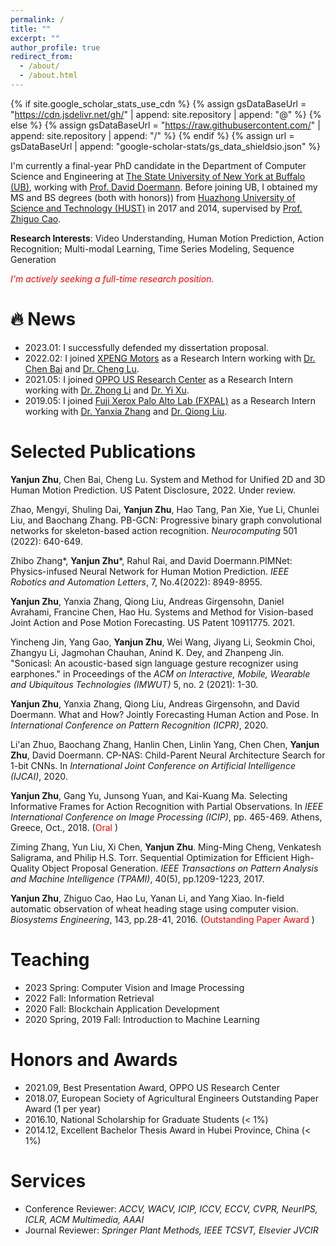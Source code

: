 ```yaml
---
permalink: /
title: ""
excerpt: ""
author_profile: true
redirect_from: 
  - /about/
  - /about.html
---
```

{% if site.google_scholar_stats_use_cdn %}
{% assign gsDataBaseUrl = "https://cdn.jsdelivr.net/gh/" | append: site.repository | append: "@" %}
{% else %}
{% assign gsDataBaseUrl = "https://raw.githubusercontent.com/" | append: site.repository | append: "/" %}
{% endif %}
{% assign url = gsDataBaseUrl | append: "google-scholar-stats/gs_data_shieldsio.json" %}

<span class='anchor' id='about-me'></span>

I'm currently a final-year PhD candidate in the Department of Computer Science and Engineering at [The State University of New York at Buffalo (UB)](http://www.buffalo.edu/), working with [Prof. David Doermann](https://cse.buffalo.edu/~doermann/). Before joining UB, I obtained my MS and BS degrees (both with honors)) from [Huazhong University of Science and Technology (HUST)](https://english.hust.edu.cn/) in 2017 and 2014, supervised by [Prof. Zhiguo Cao](http://faculty.hust.edu.cn/caozhiguo1/zh_CN/index.htm).

**Research Interests**: Video  Understanding, Human Motion Prediction, Action Recognition; Multi-modal Learning, Time Series Modeling, Sequence Generation

*<font color=red>I'm actively seeking a full-time research position.</font>*

<!-- My research interest includes neural machine translation and computer vision. I have published more than 100 papers at the top international AI conferences with total `<a href='https://scholar.google.com/citations?user=DhtAFkwAAAAJ'>`google scholar citations `<strong><span id='total_cit'>`260000+`</strong></a>` (You can also use google scholar badge `<a href='https://scholar.google.com/citations?user=DhtAFkwAAAAJ'><img src="https://img.shields.io/endpoint?url={{ url | url_encode }}&logo=Google%20Scholar&labelColor=f6f6f6&color=9cf&style=flat&label=citations">``</a>`). -->

# 🔥 News

- 2023.01: I successfully defended my dissertation proposal.
- 2022.02: I joined [XPENG Motors](https://heyxpeng.com/) as a Research Intern working with [Dr. Chen Bai](https://www.linkedin.com/in/chen-bai-a79743111/) and [Dr. Cheng Lu](https://www.linkedin.com/in/cheng-lu-5b24a739/).
- 2021.05: I joined [OPPO US Research Center](https://www.innopeaktech.com/) as a Research Intern working with [Dr. Zhong Li](https://sites.google.com/site/lizhong19900216) and [Dr. Yi Xu](https://www.linkedin.com/in/yi-xu-42654823/).
- 2019.05: I joined [Fuji Xerox Palo Alto Lab (FXPAL)](https://www.linkedin.com/company/fx-palo-alto-laboratory/about/) as a Research Intern working with [Dr. Yanxia Zhang](https://www.yanxiazhang.com/) and [Dr. Qiong Liu](https://www.linkedin.com/in/qiong-liu-8229446/?locale=zh_CN).

# Selected Publications

**Yanjun Zhu**, Chen Bai, Cheng Lu. System and Method for Unified 2D and 3D Human Motion Prediction. US Patent Disclosure, 2022. Under review.

Zhao, Mengyi, Shuling Dai, **Yanjun Zhu**, Hao Tang, Pan Xie, Yue Li, Chunlei Liu, and Baochang Zhang. PB-GCN: Progressive binary graph convolutional networks for skeleton-based action recognition. *Neurocomputing* 501 (2022): 640-649.

Zhibo Zhang*, **Yanjun Zhu***, Rahul Rai, and David Doermann.PIMNet: Physics-infused Neural Network for Human Motion Prediction. *IEEE Robotics and Automation Letters*, 7, No.4(2022): 8949-8955.

**Yanjun Zhu**, Yanxia Zhang, Qiong Liu, Andreas Girgensohn, Daniel Avrahami, Francine Chen, Hao Hu. Systems and Method for Vision-based Joint Action and Pose Motion Forecasting. US Patent 10911775. 2021.

Yincheng Jin, Yang Gao, **Yanjun Zhu**, Wei Wang, Jiyang Li, Seokmin Choi, Zhangyu Li, Jagmohan Chauhan, Anind K. Dey, and Zhanpeng Jin. "Sonicasl: An acoustic-based sign language gesture recognizer using earphones." in Proceedings of the *ACM on Interactive, Mobile, Wearable and Ubiquitous Technologies (IMWUT)* 5, no. 2 (2021): 1-30.

**Yanjun Zhu**, Yanxia Zhang, Qiong Liu, Andreas Girgensohn, and David Doermann. What and How? Jointly Forecasting Human Action and Pose. In *International Conference on Pattern Recognition (ICPR)*, 2020.

Li'an Zhuo, Baochang Zhang, Hanlin Chen, Linlin Yang, Chen Chen, **Yanjun Zhu**, David Doermann. CP-NAS: Child-Parent Neural Architecture Search for 1-bit CNNs. In *International Joint Conference on Artificial Intelligence (IJCAI)*, 2020.

**Yanjun Zhu**, Gang Yu, Junsong Yuan, and Kai-Kuang Ma. Selecting Informative Frames for Action Recognition with Partial Observations. In *IEEE International Conference on Image Processing (ICIP)*, pp. 465-469. Athens, Greece, Oct., 2018. (<font color=red>Oral </font>)

Ziming Zhang, Yun Liu, Xi Chen, **Yanjun Zhu**. Ming-Ming Cheng, Venkatesh Saligrama, and Philip H.S. Torr. Sequential Optimization for Efficient High-Quality Object Proposal Generation. *IEEE Transactions on Pattern Analysis and Machine Intelligence (TPAMI)*, 40(5), pp.1209-1223, 2017.

**Yanjun Zhu**, Zhiguo Cao, Hao Lu, Yanan Li, and Yang Xiao. In-field automatic observation of wheat heading stage using computer vision. *Biosystems Engineering*, 143, pp.28-41, 2016. (<font color=red>Outstanding Paper Award </font>)

# Teaching

- 2023 Spring: Computer Vision and Image Processing
- 2022 Fall: Information Retrieval
- 2020 Fall: Blockchain Application Development
- 2020 Spring, 2019 Fall: Introduction to Machine Learning

# Honors and Awards

- 2021.09, Best Presentation Award, OPPO US Research Center
- 2018.07, European Society of Agricultural Engineers Outstanding Paper Award (1 per year)
- 2016.10, National Scholarship for Graduate Students (< 1%)
- 2014.12, Excellent Bachelor Thesis Award in Hubei Province, China (< 1%)

# Services

- Conference Reviewer: *ACCV, WACV, ICIP, ICCV, ECCV, CVPR, NeurIPS, ICLR, ACM Multimedia, AAAI*
- Journal Reviewer: *Springer Plant Methods, IEEE TCSVT, Elsevier JVCIR*
